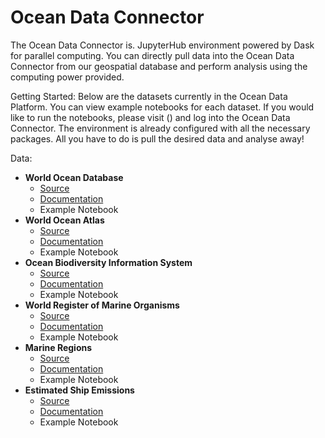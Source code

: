 # Ocean Data Connector

The Ocean Data Connector is. JupyterHub environment powered by Dask for parallel computing.
You can directly pull data into the Ocean Data Connector from our geospatial database and perform analysis using the computing power provided.

Getting Started:
Below are the datasets currently in the Ocean Data Platform. You can view example notebooks for each dataset. 
If you would like to run the notebooks, please visit () and log into the Ocean Data Connector.
The environment is already configured with all the necessary packages. All you have to do is pull the desired data and analyse away!

Data:
* **World Ocean Database**
  * [Source](https://www.ncei.noaa.gov/products/world-ocean-database)
  * [Documentation](https://github.com/C4IROcean/OceanDataConnector/blob/main/data/WorldOceanDatabase.md)
  * Example Notebook
* **World Ocean Atlas**
  * [Source](https://www.ncei.noaa.gov/products/world-ocean-atlas)
  * [Documentation](https://github.com/C4IROcean/OceanDataConnector/blob/main/data/WorldOceanAtlas.md)
  * Example Notebook
* **Ocean Biodiversity Information System**
  * [Source](https://obis.org/)
  * [Documentation](https://github.com/C4IROcean/OceanDataConnector/blob/main/data/OBIS)
  * Example Notebook
* **World Register of Marine Organisms**
  * [Source](https://www.marinespecies.org/)
  * [Documentation](https://github.com/C4IROcean/OceanDataConnector/blob/main/data/WoRMS)
  * Example Notebook
* **Marine Regions**
  * [Source](https://www.marineregions.org/)
  * [Documentation](https://github.com/C4IROcean/OceanDataConnector/blob/main/data/MarineRegions)
  * Example Notebook
* **Estimated Ship Emissions**
  * [Source](https://www.c4irocean.earth/c4ir-ocean-projects/ship-emissions-tracking)
  * [Documentation](https://github.com/C4IROcean/OceanDataConnector/blob/main/data/EstimatedShipEmissions)
  * Example Notebook

